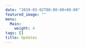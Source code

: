 ```yaml
---
date: "2019-03-02T08:00:00+00:00"
featured_image: ""
menu:
  Main:
    weight: 4
tags: []
title: Updates
---
```

